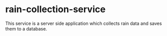 # rain-collection-service
This service is a server side application which collects rain data and saves them to a database.
